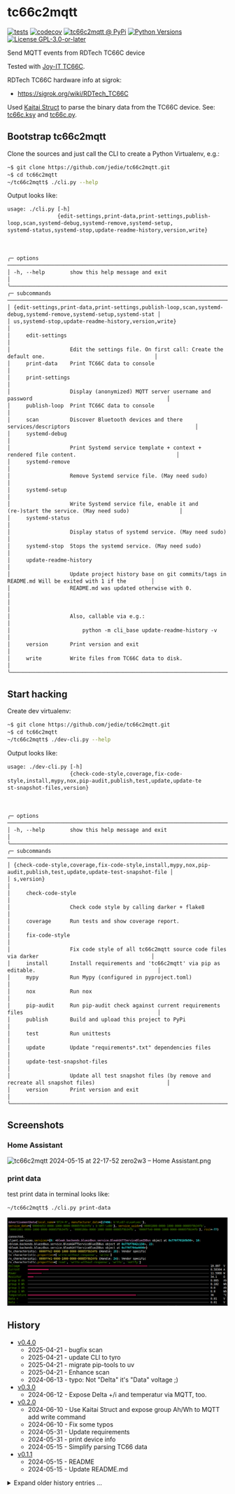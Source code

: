 # tc66c2mqtt

[![tests](https://github.com/jedie/tc66c2mqtt/actions/workflows/tests.yml/badge.svg?branch=main)](https://github.com/jedie/tc66c2mqtt/actions/workflows/tests.yml)
[![codecov](https://codecov.io/github/jedie/tc66c2mqtt/branch/main/graph/badge.svg)](https://app.codecov.io/github/jedie/tc66c2mqtt)
[![tc66c2mqtt @ PyPi](https://img.shields.io/pypi/v/tc66c2mqtt?label=tc66c2mqtt%20%40%20PyPi)](https://pypi.org/project/tc66c2mqtt/)
[![Python Versions](https://img.shields.io/pypi/pyversions/tc66c2mqtt)](https://github.com/jedie/tc66c2mqtt/blob/main/pyproject.toml)
[![License GPL-3.0-or-later](https://img.shields.io/pypi/l/tc66c2mqtt)](https://github.com/jedie/tc66c2mqtt/blob/main/LICENSE)

Send MQTT events from RDTech TC66C device

Tested with [Joy-IT TC66C](https://joy-it.net/de/products/JT-TC66C).


RDTech TC66C hardware info at sigrok:

 * https://sigrok.org/wiki/RDTech_TC66C


Used [Kaitai Struct](https://kaitai.io/) to parse the binary data from the TC66C device.
See: [tc66c.ksy](https://github.com/jedie/tc66c2mqtt/blob/main/tc66c2mqtt/tc66c.ksy)
and [tc66c.py](https://github.com/jedie/tc66c2mqtt/blob/main/tc66c2mqtt/tc66c.py).


## Bootstrap tc66c2mqtt

Clone the sources and just call the CLI to create a Python Virtualenv, e.g.:

```bash
~$ git clone https://github.com/jedie/tc66c2mqtt.git
~$ cd tc66c2mqtt
~/tc66c2mqtt$ ./cli.py --help
```
Output looks like:

[comment]: <> (✂✂✂ auto generated main help start ✂✂✂)
```
usage: ./cli.py [-h]
                {edit-settings,print-data,print-settings,publish-loop,scan,systemd-debug,systemd-remove,systemd-setup,
systemd-status,systemd-stop,update-readme-history,version,write}



╭─ options ──────────────────────────────────────────────────────────────────────────────────────────────────────────╮
│ -h, --help        show this help message and exit                                                                  │
╰────────────────────────────────────────────────────────────────────────────────────────────────────────────────────╯
╭─ subcommands ──────────────────────────────────────────────────────────────────────────────────────────────────────╮
│ {edit-settings,print-data,print-settings,publish-loop,scan,systemd-debug,systemd-remove,systemd-setup,systemd-stat │
│ us,systemd-stop,update-readme-history,version,write}                                                               │
│     edit-settings                                                                                                  │
│                   Edit the settings file. On first call: Create the default one.                                   │
│     print-data    Print TC66C data to console                                                                      │
│     print-settings                                                                                                 │
│                   Display (anonymized) MQTT server username and password                                           │
│     publish-loop  Print TC66C data to console                                                                      │
│     scan          Discover Bluetooth devices and there services/descriptors                                        │
│     systemd-debug                                                                                                  │
│                   Print Systemd service template + context + rendered file content.                                │
│     systemd-remove                                                                                                 │
│                   Remove Systemd service file. (May need sudo)                                                     │
│     systemd-setup                                                                                                  │
│                   Write Systemd service file, enable it and (re-)start the service. (May need sudo)                │
│     systemd-status                                                                                                 │
│                   Display status of systemd service. (May need sudo)                                               │
│     systemd-stop  Stops the systemd service. (May need sudo)                                                       │
│     update-readme-history                                                                                          │
│                   Update project history base on git commits/tags in README.md Will be exited with 1 if the        │
│                   README.md was updated otherwise with 0.                                                          │
│                                                                                                                    │
│                   Also, callable via e.g.:                                                                         │
│                       python -m cli_base update-readme-history -v                                                  │
│     version       Print version and exit                                                                           │
│     write         Write files from TC66C data to disk.                                                             │
╰────────────────────────────────────────────────────────────────────────────────────────────────────────────────────╯
```
[comment]: <> (✂✂✂ auto generated main help end ✂✂✂)


## Start hacking

Create dev virtualenv:

```bash
~$ git clone https://github.com/jedie/tc66c2mqtt.git
~$ cd tc66c2mqtt
~/tc66c2mqtt$ ./dev-cli.py --help
```
Output looks like:

[comment]: <> (✂✂✂ auto generated dev help start ✂✂✂)
```
usage: ./dev-cli.py [-h]
                    {check-code-style,coverage,fix-code-style,install,mypy,nox,pip-audit,publish,test,update,update-te
st-snapshot-files,version}



╭─ options ──────────────────────────────────────────────────────────────────────────────────────────────────────────╮
│ -h, --help        show this help message and exit                                                                  │
╰────────────────────────────────────────────────────────────────────────────────────────────────────────────────────╯
╭─ subcommands ──────────────────────────────────────────────────────────────────────────────────────────────────────╮
│ {check-code-style,coverage,fix-code-style,install,mypy,nox,pip-audit,publish,test,update,update-test-snapshot-file │
│ s,version}                                                                                                         │
│     check-code-style                                                                                               │
│                   Check code style by calling darker + flake8                                                      │
│     coverage      Run tests and show coverage report.                                                              │
│     fix-code-style                                                                                                 │
│                   Fix code style of all tc66c2mqtt source code files via darker                                    │
│     install       Install requirements and 'tc66c2mqtt' via pip as editable.                                       │
│     mypy          Run Mypy (configured in pyproject.toml)                                                          │
│     nox           Run nox                                                                                          │
│     pip-audit     Run pip-audit check against current requirements files                                           │
│     publish       Build and upload this project to PyPi                                                            │
│     test          Run unittests                                                                                    │
│     update        Update "requirements*.txt" dependencies files                                                    │
│     update-test-snapshot-files                                                                                     │
│                   Update all test snapshot files (by remove and recreate all snapshot files)                       │
│     version       Print version and exit                                                                           │
╰────────────────────────────────────────────────────────────────────────────────────────────────────────────────────╯
```
[comment]: <> (✂✂✂ auto generated dev help end ✂✂✂)



## Screenshots

### Home Assistant

![tc66c2mqtt 2024-05-15 at 22-17-52 zero2w3 – Home Assistant.png](https://raw.githubusercontent.com/jedie/jedie.github.io/master/screenshots/tc66c2mqtt/tc66c2mqtt%202024-05-15%20at%2022-17-52%20zero2w3%20%E2%80%93%20Home%20Assistant.png "tc66c2mqtt 2024-05-15 at 22-17-52 zero2w3 – Home Assistant.png")

### print data

test print data in terminal looks like:

```bash
~/tc66c2mqtt$ ./cli.py print-data
```

![2024-05-07_20-08_print_data.png](https://raw.githubusercontent.com/jedie/jedie.github.io/master/screenshots/tc66c2mqtt/2024-05-07_20-08_print_data.png "2024-05-07_20-08_print_data.png")


## History

[comment]: <> (✂✂✂ auto generated history start ✂✂✂)

* [v0.4.0](https://github.com/jedie/tc66c2mqtt/compare/v0.3.0...v0.4.0)
  * 2025-04-21 - bugfix scan
  * 2025-04-21 - update CLI to tyro
  * 2025-04-21 - migrate pip-tools to uv
  * 2025-04-21 - Enhance scan
  * 2024-06-13 - typo: Not "Delta" it's "Data" voltage ;)
* [v0.3.0](https://github.com/jedie/tc66c2mqtt/compare/v0.2.0...v0.3.0)
  * 2024-06-12 - Expose Delta +/i and temperatur via MQTT, too.
* [v0.2.0](https://github.com/jedie/tc66c2mqtt/compare/v0.1.1...v0.2.0)
  * 2024-06-10 - Use Kaitai Struct and expose group Ah/Wh to MQTT add write command
  * 2024-06-10 - Fix some typos
  * 2024-05-31 - Update requirements
  * 2024-05-31 - print device info
  * 2024-05-15 - Simplify parsing TC66 data
* [v0.1.1](https://github.com/jedie/tc66c2mqtt/compare/v0.1.0...v0.1.1)
  * 2024-05-15 - README
  * 2024-05-15 - Update README.md

<details><summary>Expand older history entries ...</summary>

* [v0.1.0](https://github.com/jedie/tc66c2mqtt/compare/a912ba9...v0.1.0)
  * 2024-05-15 - Update requirements
  * 2024-05-15 - Handle TimeoutError seperate
  * 2024-05-15 - fix code style
  * 2024-05-15 - Expand MQTT sensors
  * 2024-05-07 - add screenshot
  * 2024-05-07 - Use rich "Progress" to display data on console
  * 2024-04-29 - Add initial state

</details>


[comment]: <> (✂✂✂ auto generated history end ✂✂✂)
